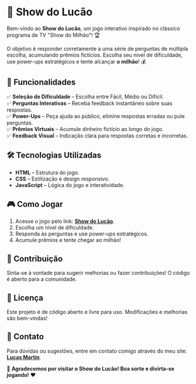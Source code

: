 # 🎉 Show do Lucão

Bem-vindo ao **Show do Lucão**, um jogo interativo inspirado no clássico programa de TV "Show do Milhão"! 🏆  

O objetivo é responder corretamente a uma série de perguntas de múltipla escolha, acumulando prêmios fictícios. Escolha seu nível de dificuldade, use power-ups estratégicos e tente alcançar **o milhão**! 💰  

## 🚀 Funcionalidades  

✅ **Seleção de Dificuldade** – Escolha entre Fácil, Médio ou Difícil.  
✅ **Perguntas Interativas** – Receba feedback instantâneo sobre suas respostas.  
✅ **Power-Ups** – Peça ajuda ao público, elimine respostas erradas ou pule perguntas.  
✅ **Prêmios Virtuais** – Acumule dinheiro fictício ao longo do jogo.  
✅ **Feedback Visual** – Indicação clara para respostas corretas e incorretas.  

## 🛠 Tecnologias Utilizadas  

- **HTML** – Estrutura do jogo.  
- **CSS** – Estilização e design responsivo.  
- **JavaScript** – Lógica do jogo e interatividade.  

## 🎮 Como Jogar  

1. Acesse o jogo pelo link: <a href="https://culasss.github.io/Show-do-Lucao/" target="_blank"><strong>Show do Lucão</strong></a>.  
2. Escolha um nível de dificuldade.  
3. Responda às perguntas e use power-ups estratégicos.  
4. Acumule prêmios e tente chegar ao milhão!

## 🤝 Contribuição  

Sinta-se à vontade para sugerir melhorias ou fazer contribuições! O código é aberto para a comunidade.  

## 📜 Licença  

Este projeto é de código aberto e livre para uso. Modificações e melhorias são bem-vindas!  

## 📩 Contato  

Para dúvidas ou sugestões, entre em contato comigo através do meu site: **[Lucas Martin](https://culasss.github.io/PessoalPagina/)**.  

🎲 **Agradecemos por visitar o Show do Lucão! Boa sorte e divirta-se jogando!** ❤️  
